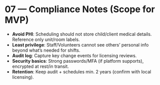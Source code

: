 # 07 — Compliance Notes (Scope for MVP)

- **Avoid PHI**: Scheduling should not store child/client medical details. Reference only unit/room labels.
- **Least privilege**: Staff/Volunteers cannot see others’ personal info beyond what’s needed for shifts.
- **Audit log**: Capture key change events for licensing reviews.
- **Security basics**: Strong passwords/MFA (if platform supports), encrypted at rest/in transit.
- **Retention**: Keep audit + schedules min. 2 years (confirm with local licensing).
